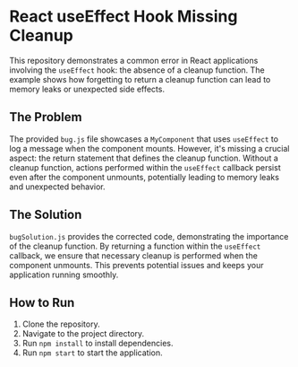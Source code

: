 # React useEffect Hook Missing Cleanup

This repository demonstrates a common error in React applications involving the `useEffect` hook:  the absence of a cleanup function.  The example shows how forgetting to return a cleanup function can lead to memory leaks or unexpected side effects.

## The Problem

The provided `bug.js` file showcases a `MyComponent` that uses `useEffect` to log a message when the component mounts. However, it's missing a crucial aspect: the return statement that defines the cleanup function.  Without a cleanup function, actions performed within the `useEffect` callback persist even after the component unmounts, potentially leading to memory leaks and unexpected behavior.

## The Solution

`bugSolution.js` provides the corrected code, demonstrating the importance of the cleanup function. By returning a function within the `useEffect` callback, we ensure that necessary cleanup is performed when the component unmounts. This prevents potential issues and keeps your application running smoothly.

## How to Run

1. Clone the repository.
2. Navigate to the project directory.
3. Run `npm install` to install dependencies.
4. Run `npm start` to start the application. 
